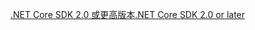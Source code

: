 [<span data-ttu-id="4feb4-101">.NET Core SDK 2.0 或更高版本</span><span class="sxs-lookup"><span data-stu-id="4feb4-101">.NET Core SDK 2.0 or later</span></span>](https://dotnet.microsoft.com/download)
